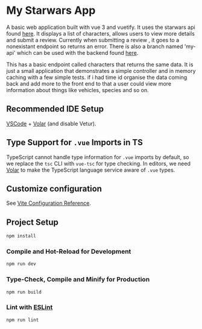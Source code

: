 # My Starwars App

A basic web application built with vue 3 and vuetify. It uses the starwars api found [here](https://swapi.info/people). It displays a list of characters, allows users to view more details and submit a review. Currently when submitting a review , it goes to a nonexistant endpoint so returns an error. There is also a branch named 'my-api' which can be used with the backend found [here](https://github.com/Bilal-Nadeem-Ahmed/StarWarsApi). 

This has a basic endpoint called characters that returns the same data. It is just a small application that demonstrates a simple controller and in memory caching with a few simple tests. if i had time id organise the data coming back and add more to the front end to that a user could view more information about things like vehicles, species and so on. 

## Recommended IDE Setup

[VSCode](https://code.visualstudio.com/) + [Volar](https://marketplace.visualstudio.com/items?itemName=Vue.volar) (and disable Vetur).

## Type Support for `.vue` Imports in TS

TypeScript cannot handle type information for `.vue` imports by default, so we replace the `tsc` CLI with `vue-tsc` for type checking. In editors, we need [Volar](https://marketplace.visualstudio.com/items?itemName=Vue.volar) to make the TypeScript language service aware of `.vue` types.

## Customize configuration

See [Vite Configuration Reference](https://vite.dev/config/).

## Project Setup

```sh
npm install
```

### Compile and Hot-Reload for Development

```sh
npm run dev
```

### Type-Check, Compile and Minify for Production

```sh
npm run build
```

### Lint with [ESLint](https://eslint.org/)

```sh
npm run lint
```
